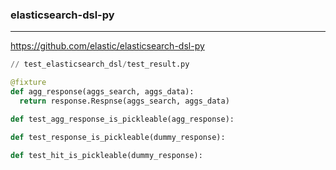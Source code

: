 ### elasticsearch-dsl-py
---
https://github.com/elastic/elasticsearch-dsl-py

```py
// test_elasticsearch_dsl/test_result.py

@fixture
def agg_response(aggs_search, aggs_data):
  return response.Respnse(aggs_search, aggs_data)

def test_agg_response_is_pickleable(agg_response):

def test_response_is_pickleable(dummy_response):

def test_hit_is_pickleable(dummy_response):




```

```
```

```
```
